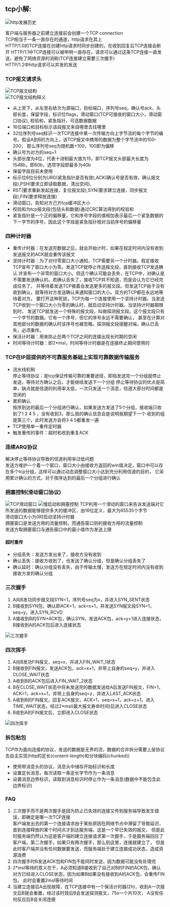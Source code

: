 ## tcp小解:
![http发展历史](../../static/image/network/http发展历史.png)  

客户端与服务器之前建立连接前会创建一个TCP connection  
TCP相当于一条一直存在的通道，http请求在其上  
HTTP/1.0的TCP连接在创建http请求时同步创建的，在收到回复后TCP连接会断开
HTTP/1.1中TCP连接可以被申明一直存在，请求可以通过这条TCP连接一直发送，避免了网络资源的消耗(TCP连接建立需要三次握手)  
HTTP/1.2中http请求可以并发的发送

### TCP报文请求头 
![TCP报文结构](../../static/image/network/TCP报文结构.png)  
![TCP报文结构释义](../../static/image/network/TCP报文结构释义.png)  
+ 从上至下，从左至右依次为源端口，目标端口，序列号seq，确认号ack，头部长度，保留字段，标识位flags，滑动窗口(TCP可接收的窗口大小，滑动窗口协议),
校验和，紧急指针，可选数据数据  
+ 16位端口和目标标示该段报文来自哪里去往哪里  
+ 32位序列号seq标识一次TCP连接中某一次传输方向上字节流的每个字节的编号。假设A到B的方向上，该TCP报文中携带的数据为整个字节流中的100-200，
那么序列号seq为随机数+100，100即为偏移  
+ 确认号为对方的seq+1  
+ 头部长度为4位，代表十进制最大值为15，即TCP报文头部最大长度为15*4*8b，即60b，选项字段即最多为40b  
+ 保留字段目前未使用  
+ 标示位6位分别为URG(紧急指针是否有效),ACK(确认号是否有效，确认报文段),PSH(要求立即读取数据，清出空间),
+ RST(要求重新发起连接，复位报文段),SYN(要求建立连接，同步报文段),FIN(要求释放连接)  
+ 滑动窗口，告知对方己方tcp缓冲区大小  
+ 校验和为tcp报文段(包括头和数据)通过CRC算法得到的校验和  
+ 紧急指针是一个正的偏移量，它和序号字段的值相加表示最后一个紧急数据的下一字节的序号，因此这个字段是紧急指针相对当前序号的偏移量  

### 四种计时器
+ 重传计时器：在发送完数据之后，就会开始计时，如果在规定时间内没有收到发送报文的ACK就会重传该报文  
+ 坚持计时器：为了对付零窗口大小通知，TCP需要另一个计时器。假定接收TCP宣布了窗口大小为零。发送TCP就停止传送报文段，直到接收TCP发送确认
并宣布一个非零的窗口大小。但这个确认可能会丢失，在TCP中，对确认是不需要发送确认的。若确认丢失了，接收TCP并不知道，而是会认为它已经完成任务了，
并等待着发送TCP接着会发送更多的报文段。但发送TCP由于没有收到确认，就等待对方发送确认来通知窗口的大小。双方的TCP都在永远地等待着对方。
要打开这种死锁，TCP为每一个连接使用一个坚持计时器。当发送TCP收到一个窗口大小为零的确认时，就启动坚持计时器。当坚持计时器期限到时，
发送TCP就发送一个特殊的报文段，叫做探测报文段。这个报文段只有一个字节的数据。它有一个序号，但它的序号永远不需要确认，
甚至在计算对其他部分的数据的确认时该序号也被忽略。探测报文段提醒对端，确认已丢失，必须重传。
+ 保活计时器：用来防止在两个TCP之间的连接出现长时期的空闲
+ 时间等待计时器：即2*msl，时间等待计时器是在连接终止期间使用的

### TCP在IP层提供的不可靠服务基础上实现可靠数据传输服务
+ 流水线机制  
停止等待协议：是tcp保证传输可靠的重要途径，即指发送完一个分组就停止发送，等待对方确认之后，才能继续发送下一个分组
停止等待协议的优点是简单，缺点就是信道的利用率太低，一次只发送一个消息，信道大部分时间都是空闲的
+ 累积确认  
按序到达的最后一个分组进行确认，如果发送方发送了5个分组，接收端只收到了1 2 4 5 ，没有收到3，那么我的确认信息会是说明我期望下一个
收到的组是第三个，此时发送方会将3 4 5都重发一遍
+ TCP使用单一重传定时器
+ 触发重传的事件：超时和收到重复ACK

### 连续ARQ协议
解决停止等待协议导致的信道利用率过低问题  
发送方维护一个着一个窗口，窗口大小由接收方返回的win值决定，窗口中可以存在多个tcp分组，这样可以通过动态调整窗口大小达到充分利用信道的目的，
它采用累计确认的方式，对于按序达到的最后一个分组进行确认

### 拥塞控制(滑动窗口协议)
![TCP滑动窗口](../../static/image/network/TCP滑动窗口.jpeg)
![慢启动和拥塞控制](../../static/image/network/慢启动和拥塞控制.jpeg)
TCP利用一个滑动的窗口来告诉发送端对它所发送的数据能够提供多大的缓冲区，由16位定义，最大为65535个字节  
滑动窗口大小为0时启动坚持计时器  
拥塞窗口是发送方用的流量控制，而通告窗口则的接收方用的流量控制  
发送方取拥塞窗口与通告窗口中的最小值作为发送上限  

#### 超时重传
+ 分组丢失：发送方发出来了，接收方没有收到
+ 确认丢失：接收方收到了，也发送了确认分组，但是确认分组丢失了
+ 确认延时：确认分组没有丢失，由于传输太慢，发送方在规定时间内没有收到接收方发的确认分组

### 三次握手
1. A向B发功同步报文段SYN=1，序列号seq为x，并进入SYN_SENT状态  
2. B接收到SYN包，确认即ACK=1，ack=x+1，并发送SYN报文段SYN=1，seq=y，进入SYN_RCVD  
3. A接收到B的SYN+ACK包，确认SYN，发送ACK包，ack=y+1进入连接状态，B接收到A的ACK包后进入连接状态  

![三次握手](../../static/image/network/三次握手.png)

### 四次挥手
1. A向B发功FIN报文，seq=x，并进入FIN_WAIT_1状态  
2. B接收到FIN报文，发送ACK包，ack=x+1，并带上自身的seq=y，并进入CLOSE_WAIT状态  
3. A收到B的ACK包后进入FIN_WAIT_2状态  
4. B在CLOSE_WAIT状态中将未发送完的数据发送给A后发送FIN报文，FIN=1，ACK=1，ack=x+1，并带上自身的seq=z，并进入LAST_ACK状态  
5. A收到B的FIN报文，回复ACK报文，ACK=1，seq=x+1，ack=z+1，进入TIME_WAIT状态，经过2*msl(最大报文寿命时间)后进入CLOSE状态  
6. B收到A的FIN报文后，立即进入CLOSE状态  

![四次挥手](../../static/image/network/四次挥手.png)

### 拆包粘包
TCP作为面向连接的协议，发送的数据是无界的流，数据的合并拆分需要上层协议去自主实现(http的定长(content-length)和分块编码(chunked))
+ 使用带消息头的协议，消息头中储存开始标识和长度
+ 设置定长消息，每次读取一条定长字节作为一条消息
+ 设置消息边界标识，读取到消息标识时停止作为一条消息(数据中不能包含此边界标识)

### FAQ  
1. 三次握手而不是两次握手是因为防止已失效的连接又传到服务端导致发生错误，即确定是哪一次TCP连接  
客户端发出去的第一个连接请求由于某些原因在网络节点中滞留了导致延迟，直到连接释放的某个时间点才到达服务端，这是一个早已失效的报文，
但是此时服务端仍然认为这是客户端的建立连接请求第一次握手，于是服务端回应了客户端，第二次握手，如果只有两次握手，那么到这里，连接就建立了，
但是此时客户端并没有任何数据要发送，而服务端处于建立连接成功状态，造成资源浪费
2. 四次握手时B发送ACK包和FIN包不能同时发送，因为数据可能没有处理完  
3. 2*msl等待的意义在于，A必须知道B接收到了自己对B的FIN的ACK包，确认对方已经进入CLOSE状态，因为如果B如果没有接收到A的ACK包，会重传FIN包，
此时会重置2msl等待时间  
4. 当建立连接后A出现故障，在TCP连接中有一个保活计时器(2h)，收到A一次报文后B就会重置，经过该时效后B会发送探测报文，75s一个共10次，
A没有任何反应后B会关闭连接  

